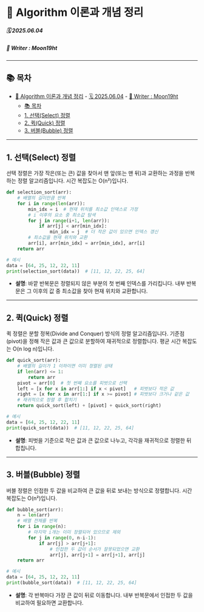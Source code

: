 # 🧮 Algorithm 이론과 개념 정리  

##### 🗓️ 2025.06.04  
##### 📝 Writer : Moon19ht  

---

## 📚 목차

- [🧮 Algorithm 이론과 개념 정리](#-algorithm-이론과-개념-정리)
        - [🗓️ 2025.06.04](#️-20250604)
        - [📝 Writer : Moon19ht](#-writer--moon19ht)
  - [📚 목차](#-목차)
  - [1. 선택(Select) 정렬](#1-선택select-정렬)
  - [2. 퀵(Quick) 정렬](#2-퀵quick-정렬)
  - [3. 버블(Bubble) 정렬](#3-버블bubble-정렬)

---

## 1. 선택(Select) 정렬

선택 정렬은 가장 작은(또는 큰) 값을 찾아서 맨 앞(또는 맨 뒤)과 교환하는 과정을 반복하는 정렬 알고리즘입니다. 시간 복잡도는 O(n²)입니다.

```python
def selection_sort(arr):
    # 배열의 길이만큼 반복
    for i in range(len(arr)):
        min_idx = i  # 현재 위치를 최소값 인덱스로 가정
        # i 이후의 요소 중 최소값 탐색
        for j in range(i+1, len(arr)):
            if arr[j] < arr[min_idx]:
                min_idx = j  # 더 작은 값이 있으면 인덱스 갱신
        # 최소값을 현재 위치와 교환
        arr[i], arr[min_idx] = arr[min_idx], arr[i]
    return arr

# 예시
data = [64, 25, 12, 22, 11]
print(selection_sort(data))  # [11, 12, 22, 25, 64]
```
- **설명**: 바깥 반복문은 정렬되지 않은 부분의 첫 번째 인덱스를 가리킵니다. 내부 반복문은 그 이후의 값 중 최소값을 찾아 현재 위치와 교환합니다.

---

## 2. 퀵(Quick) 정렬

퀵 정렬은 분할 정복(Divide and Conquer) 방식의 정렬 알고리즘입니다. 기준점(pivot)을 정해 작은 값과 큰 값으로 분할하여 재귀적으로 정렬합니다. 평균 시간 복잡도는 O(n log n)입니다.

```python
def quick_sort(arr):
    # 배열의 길이가 1 이하이면 이미 정렬된 상태
    if len(arr) <= 1:
        return arr
    pivot = arr[0]  # 첫 번째 요소를 피벗으로 선택
    left = [x for x in arr[1:] if x < pivot]   # 피벗보다 작은 값
    right = [x for x in arr[1:] if x >= pivot] # 피벗보다 크거나 같은 값
    # 재귀적으로 정렬 후 합치기
    return quick_sort(left) + [pivot] + quick_sort(right)

# 예시
data = [64, 25, 12, 22, 11]
print(quick_sort(data))  # [11, 12, 22, 25, 64]
```
- **설명**: 피벗을 기준으로 작은 값과 큰 값으로 나누고, 각각을 재귀적으로 정렬한 뒤 합칩니다.

---

## 3. 버블(Bubble) 정렬

버블 정렬은 인접한 두 값을 비교하여 큰 값을 뒤로 보내는 방식으로 정렬합니다. 시간 복잡도는 O(n²)입니다.

```python
def bubble_sort(arr):
    n = len(arr)
    # 배열 전체를 반복
    for i in range(n):
        # 마지막 i개는 이미 정렬되어 있으므로 제외
        for j in range(0, n-i-1):
            if arr[j] > arr[j+1]:
                # 인접한 두 값이 순서가 잘못되었으면 교환
                arr[j], arr[j+1] = arr[j+1], arr[j]
    return arr

# 예시
data = [64, 25, 12, 22, 11]
print(bubble_sort(data))  # [11, 12, 22, 25, 64]
```
- **설명**: 각 반복마다 가장 큰 값이 뒤로 이동합니다. 내부 반복문에서 인접한 두 값을 비교하여 필요하면 교환합니다.




